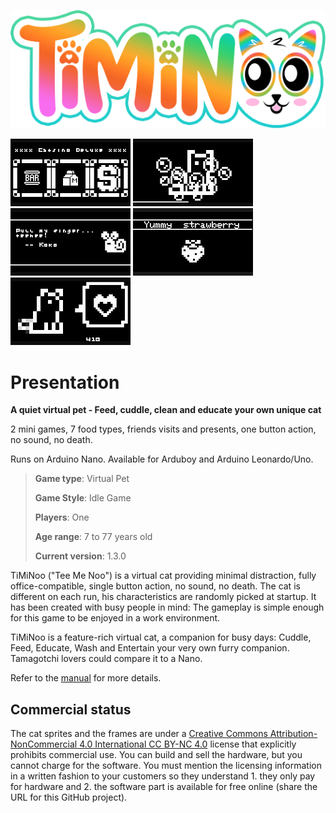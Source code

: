 ![TiMiNoo logo](./assets/logo/2.png "TiMiNoo logo")

![Catsino Deluxe](./assets/illustrations/playing-192x108.jpg)
![Catwash](./assets/illustrations/washing-192x108.jpg)
![School](./assets/illustrations/educating-192x108.jpg)
![Feed](./assets/illustrations/feeding-192x108.jpg)
![Cuddle](./assets/illustrations/need_cuddle-192x108.jpg)

# Presentation

**A quiet virtual pet - Feed, cuddle, clean and educate your own unique cat**

2 mini games, 7 food types, friends visits and presents, one button action, no sound, no death.

Runs on Arduino Nano. Available for Arduboy and Arduino Leonardo/Uno.

> **Game type**: Virtual Pet
>
> **Game Style**: Idle Game
>
> **Players**: One 
>
> **Age range**: 7 to 77 years old
>
> **Current version**: 1.3.0

TiMiNoo ("Tee Me Noo") is a virtual cat providing minimal distraction, fully office-compatible, single button action, no sound, no death. The cat is different on each run, his characteristics are randomly picked at startup. It has been created with busy people in mind: The gameplay is simple enough for this game to be enjoyed in a work environment.

TiMiNoo is a feature-rich virtual cat, a companion for busy days: Cuddle, Feed, Educate, Wash and Entertain your very own furry companion. Tamagotchi lovers could compare it to a Nano.

Refer to the [manual](./MANUAL.md) for more details.

## Commercial status
The cat sprites and the frames are under a [Creative Commons Attribution-NonCommercial 4.0 International CC BY-NC 4.0](https://creativecommons.org/licenses/by-nc/4.0/) license that explicitly prohibits commercial use. You can build and sell the hardware, but you cannot charge for the software. You must mention the licensing information in a written fashion to your customers so they understand 1. they only pay for hardware and 2. the software part is available for free online (share the URL for this GitHub project).
